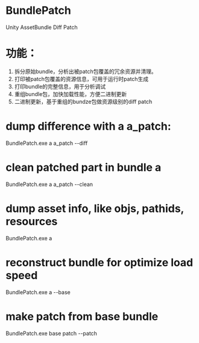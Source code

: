 # BundlePatch
Unity AssetBundle Diff Patch

# 功能：
1. 拆分原始bundle，分析出被patch包覆盖的冗余资源并清理。
2. 打印被patch包覆盖的资源信息，可用于运行时patch生成
3. 打印bundle的完整信息，用于分析调试
4. 重组bundle包，加快加载性能，方便二进制更新
5. 二进制更新，基于重组的bundze包做资源级别的diff patch

# dump difference with a a_patch: 
BundlePatch.exe a a_patch --diff

# clean patched part in bundle a
BundlePatch.exe a a_patch --clean

# dump asset info, like objs, pathids, resources
BundlePatch.exe a

# reconstruct bundle for optimize load speed
BundlePatch.exe a --base

# make patch from base bundle
BundlePatch.exe base patch --patch